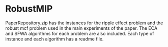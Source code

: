 # RobustMIP
PaperRepository.zip has the instances for the ripple effect problem and the robust mcf problem used in the main experiments of the paper. The ECA and SFWA algorithms for each problem are also included. Each type of instance and each algorithm has a readme file. 
